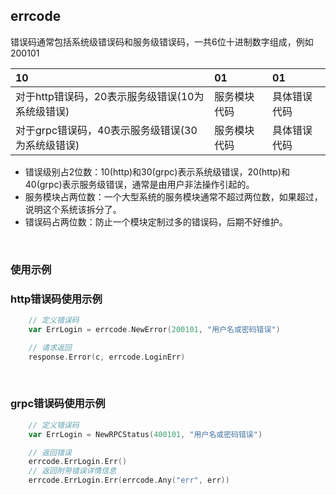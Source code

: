 ## errcode

错误码通常包括系统级错误码和服务级错误码，一共6位十进制数字组成，例如200101

| 10 | 01 | 01 |
| :------ | :------ | :------ |
| 对于http错误码，20表示服务级错误(10为系统级错误) | 服务模块代码 | 具体错误代码 |
| 对于grpc错误码，40表示服务级错误(30为系统级错误) | 服务模块代码 | 具体错误代码 |

- 错误级别占2位数：10(http)和30(grpc)表示系统级错误，20(http)和40(grpc)表示服务级错误，通常是由用户非法操作引起的。
- 服务模块占两位数：一个大型系统的服务模块通常不超过两位数，如果超过，说明这个系统该拆分了。
- 错误码占两位数：防止一个模块定制过多的错误码，后期不好维护。

<br>

### 使用示例

### http错误码使用示例

```go
    // 定义错误码
    var ErrLogin = errcode.NewError(200101, "用户名或密码错误")

    // 请求返回
    response.Error(c, errcode.LoginErr)
```

<br>

### grpc错误码使用示例

```go
    // 定义错误码
    var ErrLogin = NewRPCStatus(400101, "用户名或密码错误")

    // 返回错误
    errcode.ErrLogin.Err()
    // 返回附带错误详情信息
    errcode.ErrLogin.Err(errcode.Any("err", err))
```